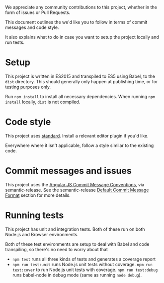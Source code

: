 We appreciate any community contributions to this project, whether in the form of issues or Pull Requests.

This document outlines the we'd like you to follow in terms of commit messages and code style.

It also explains what to do in case you want to setup the project locally and run tests.

# Setup

This project is written in ES2015 and transpiled to ES5 using Babel, to the `dist` directory. This should generally only happen at publishing time, or for testing purposes only.

Run `npm install` to install all necessary dependencies. When running `npm install` locally, `dist` is not compiled.

# Code style

This project uses [standard](https://github.com/feross/standard). Install a relevant editor plugin if you'd like.

Everywhere where it isn't applicable, follow a style similar to the existing code.

# Commit messages and issues

This project uses the [Angular JS Commit Message Conventions](https://docs.google.com/document/d/1QrDFcIiPjSLDn3EL15IJygNPiHORgU1_OOAqWjiDU5Y/edit), via semantic-release. See the semantic-release [Default Commit Message Format](https://github.com/semantic-release/semantic-release#default-commit-message-format) section for more details.

# Running tests

This project has unit and integration tests. Both of these run on both Node.js and Browser environments.

Both of these test environments are setup to deal with Babel and code transpiling, so there's no need to worry about that

- `npm test` runs all three kinds of tests and generates a coverage report
- `npm run test:unit` runs Node.js unit tests without coverage. `npm run test:cover` to run Node.js unit tests with coverage. `npm run test:debug` runs babel-node in debug mode (same as running `node debug`).
